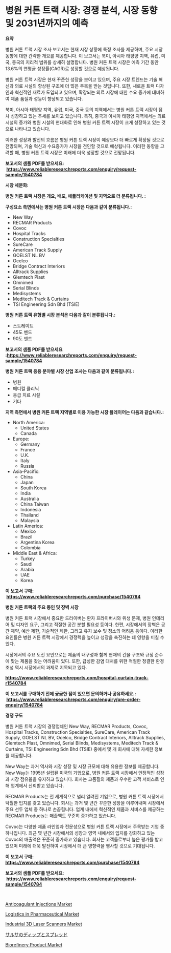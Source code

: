 <p><h1>병원 커튼 트랙 시장: 경쟁 분석, 시장 동향 및 2031년까지의 예측</h1></p><p><strong>요약</strong></p>
<p><p>병원 커튼 트랙 시장 조사 보고서는 현재 시장 상황에 특정 조사를 제공하며, 주요 시장 동향에 대한 간략한 개요를 제공합니다. 이 보고서는 북미, 아시아 태평양 지역, 유럽, 미국, 중국의 지리적 범위를 상세히 설명합니다. 병원 커튼 트랙 시장은 예측 기간 동안 13.6%의 연평균 성장률(CAGR)로 성장할 것으로 예상됩니다.</p><p>병원 커튼 트랙 시장은 현재 꾸준한 성장을 보이고 있으며, 주요 시장 트렌드는 기술 혁신과 의료 시설의 향상된 구조에 더 많은 주목을 받는 것입니다. 또한, 새로운 트랙 디자인과 혁신적인 재료가 도입되고 있으며, 확장되는 의료 시장에 대한 수요 증가에 대비하여 제품 품질과 성능이 향상되고 있습니다.</p><p>북미, 아시아 태평양 지역, 유럽, 미국, 중국 등의 지역에서는 병원 커튼 트랙 시장이 점차 성장하고 있는 추세를 보이고 있습니다. 특히, 중국과 아시아 태평양 지역에서는 의료 시설의 증가와 병원 시설의 현대화로 인해 병원 커튼 트랙 시장이 크게 성장하고 있는 것으로 나타나고 있습니다.</p><p>이러한 성장과 발전의 흐름은 병원 커튼 트랙 시장이 예상보다 더 빠르게 확장될 것으로 전망되며, 기술 혁신과 수요증가가 시장을 견인할 것으로 예상됩니다. 이러한 동향을 고려할 때, 병원 커튼 트랙 시장은 미래에 더욱 성장할 것으로 전망됩니다.</p></p>
<p><strong>보고서의 샘플 PDF를 받으세요: &nbsp;<a href="https://www.reliableresearchreports.com/enquiry/request-sample/1540784">https://www.reliableresearchreports.com/enquiry/request-sample/1540784</a></strong></p>
<p><strong>시장 세분화:</strong></p>
<p><strong> 병원 커튼 트랙 시장은 개요, 배포, 애플리케이션 및 지역으로 더 분류됩니다. :</strong></p>
<p><strong>구성요소 측면에서는 병원 커튼 트랙 시장은 다음과 같이 분류됩니다.:</strong></p>
<p><ul><li>New Way</li><li>RECMAR Products</li><li>Covoc</li><li>Hospital Tracks</li><li>Construction Specialties</li><li>SureCare</li><li>American Track Supply</li><li>GOELST NL BV</li><li>Ocelco</li><li>Bridge Contract Interiors</li><li>Alltrack Supplies</li><li>Glemtech Plast</li><li>Omnimed</li><li>Serial Blinds</li><li>Medisystems</li><li>Meditech Track & Curtains</li><li>TSI Engineering Sdn Bhd (TSIE)</li></ul></p>
<p><strong> 병원 커튼 트랙 유형별 시장 분석은 다음과 같이 분류됩니다.:</strong></p>
<p><ul><li>스트레이트</li><li>45도 벤드</li><li>90도 벤드</li></ul></p>
<p><strong>보고서의 샘플 PDF를 받으세요 :<a href="https://www.reliableresearchreports.com/enquiry/request-sample/1540784">https://www.reliableresearchreports.com/enquiry/request-sample/1540784</a></strong></p>
<p><strong> 병원 커튼 트랙 응용 분야별 시장 산업 조사는 다음과 같이 분류됩니다.:</strong></p>
<p><ul><li>병원</li><li>메디컬 클리닉</li><li>응급 치료 시설</li><li>기타</li></ul></p>
<p><strong>지역 측면에서 병원 커튼 트랙 지역별로 이용 가능한 시장 플레이어는 다음과 같습니다.:</strong></p>
<p><ul>
    <li>
        North America:
        <ul>
            <li>United States</li>
            <li>Canada</li>
        </ul>
    </li>
    <li>
        Europe:
        <ul>
            <li>Germany</li>
            <li>France</li>
            <li>U.K.</li>
            <li>Italy</li>
            <li>Russia</li>
        </ul>
    </li>
    <li>
        Asia-Pacific:
        <ul>
            <li>China</li>
            <li>Japan</li>
            <li>South Korea</li>
            <li>India</li>
            <li>Australia</li>
            <li>China Taiwan</li>
            <li>Indonesia</li>
            <li>Thailand</li>
            <li>Malaysia</li>
        </ul>
    </li>
    <li>
        Latin America:
        <ul>
            <li>Mexico</li>
            <li>Brazil</li>
            <li>Argentina Korea</li>
            <li>Colombia</li>
        </ul>
    </li>
    <li>
        Middle East & Africa:
        <ul>
            <li>Turkey</li>
            <li>Saudi</li>
            <li>Arabia</li>
            <li>UAE</li>
            <li>Korea</li>
        </ul>
    </li>
    </ul></p>
<p><strong>이 보고서 구매: &nbsp;<a href="https://www.reliableresearchreports.com/purchase/1540784">https://www.reliableresearchreports.com/purchase/1540784</a></strong></p>
<p><strong>병원 커튼 트랙의 주요 동인 및 장벽 시장</strong></p>
<p><p>병원 커튼 트랙 시장에서 중요한 드라이버는 환자 프라이버시와 위생 문제, 병원 인테리어 및 디자인 요구, 그리고 적절한 공간 분할 필요성 등이다. 한편, 시장에서의 장벽은 공간 제약, 예산 제한, 기술적인 제한, 그리고 유지 보수 및 청소의 어려움 등이다. 이러한 요인들은 병원 커튼 트랙 시장에서 경쟁력을 높이고 성장을 촉진하는 데 영향을 미칠 수 있다. </p><p>시장에서의 주요 도전 요인으로는 제품의 내구성과 함께 현재의 건물 구조와 규정 준수에 맞는 제품을 찾는 어려움이 있다. 또한, 급성한 감염 대처를 위한 적절한 청결한 환경 조성 역시 시장에서의 과제로 지목되고 있다.</p></p>
<p><strong><a href="https://www.reliableresearchreports.com/hospital-curtain-track-r1540784">https://www.reliableresearchreports.com/hospital-curtain-track-r1540784</a></strong></p>
<p><strong>이 보고서를 구매하기 전에 궁금한 점이 있으면 문의하거나 공유하세요.: &nbsp;<a href="https://www.reliableresearchreports.com/enquiry/pre-order-enquiry/1540784">https://www.reliableresearchreports.com/enquiry/pre-order-enquiry/1540784</a></strong></p>
<p><strong>경쟁 구도</strong></p>
<p><p>병원 커튼 트랙 시장의 경쟁업체인 New Way, RECMAR Products, Covoc, Hospital Tracks, Construction Specialties, SureCare, American Track Supply, GOELST NL BV, Ocelco, Bridge Contract Interiors, Alltrack Supplies, Glemtech Plast, Omnimed, Serial Blinds, Medisystems, Meditech Track & Curtains, TSI Engineering Sdn Bhd (TSIE) 중에서 몇 개 회사에 대해 자세한 정보를 제공합니다.</p><p>New Way는 과거 역사와 시장 성장 및 시장 규모에 대해 유용한 정보를 제공합니다. New Way는 1995년 설립된 미국의 기업으로, 병원 커튼 트랙 시장에서 안정적인 성장과 시장 점유율을 유지하고 있습니다. 회사는 고품질의 제품과 우수한 고객 서비스로 인해 업계에서 신뢰받고 있습니다.</p><p>RECMAR Products는 전 세계적으로 널리 알려진 기업으로, 병원 커튼 트랙 시장에서 탁월한 입지를 갖고 있습니다. 회사는 과거 몇 년간 꾸준한 성장을 이루어내며 시장에서 주요 선두 업체 중 하나로 손꼽힙니다. 업계 내에서 혁신적인 제품과 서비스를 제공하는 RECMAR Products는 매출액도 꾸준히 증가하고 있습니다.</p><p>Covoc는 다양한 제품 라인업과 전문성으로 병원 커튼 트랙 시장에서 주목받는 기업 중 하나입니다. 최근 몇 년간 시장에서의 성장과 영역 내에서의 입지를 강화하고 있는 Covoc의 매출액은 꾸준히 증가하고 있습니다. 회사는 고객들로부터 높은 평가를 받고 있으며 미래에 더욱 발전하여 시장에서 더 큰 영향력을 행사할 것으로 기대됩니다.</p></p>
<p><strong>이 보고서 구매: &nbsp; <a href="https://www.reliableresearchreports.com/purchase/1540784">https://www.reliableresearchreports.com/purchase/1540784</a></strong></p>
<p><strong>보고서의 샘플 PDF를 받으세요: &nbsp;<a href="https://www.reliableresearchreports.com/enquiry/request-sample/1540784">https://www.reliableresearchreports.com/enquiry/request-sample/1540784</a></strong><strong></strong></p>
<p>&nbsp;</p>
<p><p><a href="https://github.com/luckyshygirl/Market-Research-Report-List-4/blob/main/anticoagulant-injections-market.md">Anticoagulant Injections Market</a></p><p><a href="https://medium.com/@joanacasper19/logistics-in-pharmaceutical-market-size-cagr-trends-2024-2030-f8af15b22459">Logistics in Pharmaceutical Market</a></p><p><a href="https://www.linkedin.com/pulse/industrial-3d-laser-scanners-market-insights-cagr-trends-vjc1f">Industrial 3D Laser Scanners Market</a></p><p><a href="https://medium.com/@reyeshowell655/%E3%82%B5%E3%83%AB%E3%82%B5-%E3%83%87%E3%82%A3%E3%83%83%E3%83%97-%E3%81%8A%E3%82%88%E3%81%B3%E3%82%B9%E3%83%97%E3%83%AC%E3%83%83%E3%82%BA%E3%81%AE%E5%B8%82%E5%A0%B4%E8%AA%BF%E6%9F%BB%E3%83%AC%E3%83%9D%E3%83%BC%E3%83%88-%E9%81%8E%E5%8E%BB%E3%81%8B%E3%82%892031%E5%B9%B4%E3%81%BE%E3%81%A7%E3%81%AE%E4%BA%88%E6%B8%AC-e593987b8c3e">サルサのディップとスプレッド</a></p><p><a href="https://issuu.com/reportprime-2/docs/biorefinery-product-market-size-2030.pptx">Biorefinery Product Market</a></p></p>